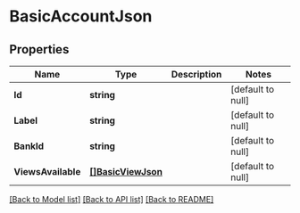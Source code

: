 # BasicAccountJson

## Properties
Name | Type | Description | Notes
------------ | ------------- | ------------- | -------------
**Id** | **string** |  | [default to null]
**Label** | **string** |  | [default to null]
**BankId** | **string** |  | [default to null]
**ViewsAvailable** | [**[]BasicViewJson**](BasicViewJson.md) |  | [default to null]

[[Back to Model list]](../README.md#documentation-for-models) [[Back to API list]](../README.md#documentation-for-api-endpoints) [[Back to README]](../README.md)


